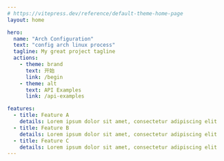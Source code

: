 ```yaml
---
# https://vitepress.dev/reference/default-theme-home-page
layout: home

hero:
  name: "Arch Configuration"
  text: "config arch linux process"
  tagline: My great project tagline
  actions:
    - theme: brand
      text: 开始
      link: /begin
    - theme: alt
      text: API Examples
      link: /api-examples

features:
  - title: Feature A
    details: Lorem ipsum dolor sit amet, consectetur adipiscing elit
  - title: Feature B
    details: Lorem ipsum dolor sit amet, consectetur adipiscing elit
  - title: Feature C
    details: Lorem ipsum dolor sit amet, consectetur adipiscing elit
---
```


